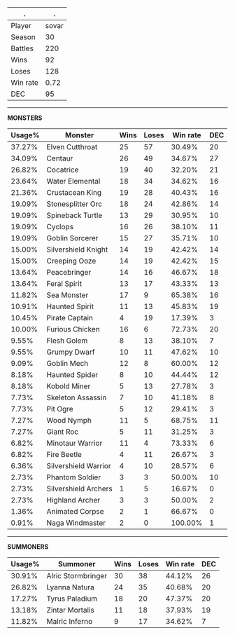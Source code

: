 .|.
|-|-
Player|sovar
Season|30
Battles|220
Wins|92
Loses|128
Win rate|0.72
DEC|95

---
**MONSTERS**

Usage%|Monster|Wins|Loses|Win rate|DEC|
-|-|-|-|-|-|
37.27%|Elven Cutthroat|25|57|30.49%|20|
34.09%|Centaur|26|49|34.67%|27|
26.82%|Cocatrice|19|40|32.20%|21|
23.64%|Water Elemental|18|34|34.62%|16|
21.36%|Crustacean King|19|28|40.43%|16|
19.09%|Stonesplitter Orc|18|24|42.86%|14|
19.09%|Spineback Turtle|13|29|30.95%|10|
19.09%|Cyclops|16|26|38.10%|11|
19.09%|Goblin Sorcerer|15|27|35.71%|10|
15.00%|Silvershield Knight|14|19|42.42%|14|
15.00%|Creeping Ooze|14|19|42.42%|15|
13.64%|Peacebringer|14|16|46.67%|18|
13.64%|Feral Spirit|13|17|43.33%|13|
11.82%|Sea Monster|17|9|65.38%|16|
10.91%|Haunted Spirit|11|13|45.83%|19|
10.45%|Pirate Captain|4|19|17.39%|3|
10.00%|Furious Chicken|16|6|72.73%|20|
9.55%|Flesh Golem|8|13|38.10%|7|
9.55%|Grumpy Dwarf|10|11|47.62%|10|
9.09%|Goblin Mech|12|8|60.00%|12|
8.18%|Haunted Spider|8|10|44.44%|12|
8.18%|Kobold Miner|5|13|27.78%|3|
7.73%|Skeleton Assassin|7|10|41.18%|8|
7.73%|Pit Ogre|5|12|29.41%|3|
7.27%|Wood Nymph|11|5|68.75%|11|
7.27%|Giant Roc|5|11|31.25%|3|
6.82%|Minotaur Warrior|11|4|73.33%|6|
6.82%|Fire Beetle|4|11|26.67%|3|
6.36%|Silvershield Warrior|4|10|28.57%|6|
2.73%|Phantom Soldier|3|3|50.00%|10|
2.73%|Silvershield Archers|1|5|16.67%|0|
2.73%|Highland Archer|3|3|50.00%|2|
1.36%|Animated Corpse|2|1|66.67%|0|
0.91%|Naga Windmaster|2|0|100.00%|1|

---
**SUMMONERS**

Usage%|Summoner|Wins|Loses|Win rate|DEC|
-|-|-|-|-|-|
30.91%|Alric Stormbringer|30|38|44.12%|26|
26.82%|Lyanna Natura|24|35|40.68%|20|
17.27%|Tyrus Paladium|18|20|47.37%|20|
13.18%|Zintar Mortalis|11|18|37.93%|19|
11.82%|Malric Inferno|9|17|34.62%|7|
